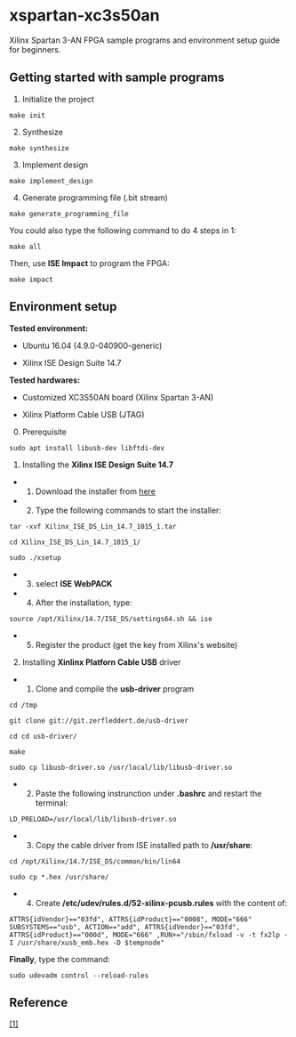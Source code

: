 # xspartan-xc3s50an

Xilinx Spartan 3-AN FPGA sample programs and environment setup guide for beginners. 

## Getting started with sample programs

1. Initialize the project

```
make init
```

2. Synthesize

```
make synthesize
```

3. Implement design

```
make implement_design
```

4. Generate programming file (.bit stream)

```
make generate_programming_file
```

You could also type the following command to do 4 steps in 1:

```
make all
```

Then, use **ISE Impact** to program the FPGA:

```
make impact
```

## Environment setup

**Tested environment:**

* Ubuntu 16.04 (4.9.0-040900-generic)

* Xilinx ISE Design Suite 14.7

**Tested hardwares:**

* Customized XC3S50AN board (Xilinx Spartan 3-AN)

* Xilinx Platform Cable USB (JTAG)

0. Prerequisite

```
sudo apt install libusb-dev libftdi-dev
```

1. Installing the **Xilinx ISE Design Suite 14.7**

* 1. Download the installer from [here](https://www.xilinx.com/support/download.html)

* 2. Type the following commands to start the installer:

```
tar -xvf Xilinx_ISE_DS_Lin_14.7_1015_1.tar

cd Xilinx_ISE_DS_Lin_14.7_1015_1/

sudo ./xsetup
```

* 3. select **ISE WebPACK**

* 4. After the installation, type:

```
source /opt/Xilinx/14.7/ISE_DS/settings64.sh && ise
```

* 5. Register the product (get the key from Xilinx's website)

2. Installing **Xinlinx Platforn Cable USB** driver

* 1. Clone and compile the **usb-driver** program

```
cd /tmp

git clone git://git.zerfleddert.de/usb-driver

cd cd usb-driver/

make

sudo cp libusb-driver.so /usr/local/lib/libusb-driver.so
```

* 2. Paste the following instrunction under **.bashrc** and restart the terminal:

```
LD_PRELOAD=/usr/local/lib/libusb-driver.so
```

* 3. Copy the cable driver from ISE installed path to **/usr/share**:

```
cd /opt/Xilinx/14.7/ISE_DS/common/bin/lin64

sudo cp *.hex /usr/share/
```

* 4. Create **/etc/udev/rules.d/52-xilinx-pcusb.rules** with the content of:

```
ATTRS{idVendor}=="03fd", ATTRS{idProduct}=="0008", MODE="666"
SUBSYSTEMS=="usb", ACTION=="add", ATTRS{idVendor}=="03fd", ATTRS{idProduct}=="000d", MODE="666" ,RUN+="/sbin/fxload -v -t fx2lp -I /usr/share/xusb_emb.hex -D $tempnode"
```

**Finally**, type the command:

```
sudo udevadm control --reload-rules
```

## Reference

[[1]](https://isite.tw/2015/09/30/13717)
